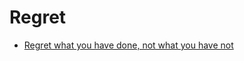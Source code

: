 # Regret


 - [Regret what you have done, not what you have not](../Regret%20what%20you%20have%20done,%20not%20what%20you%20have%20not/index.md)
    
